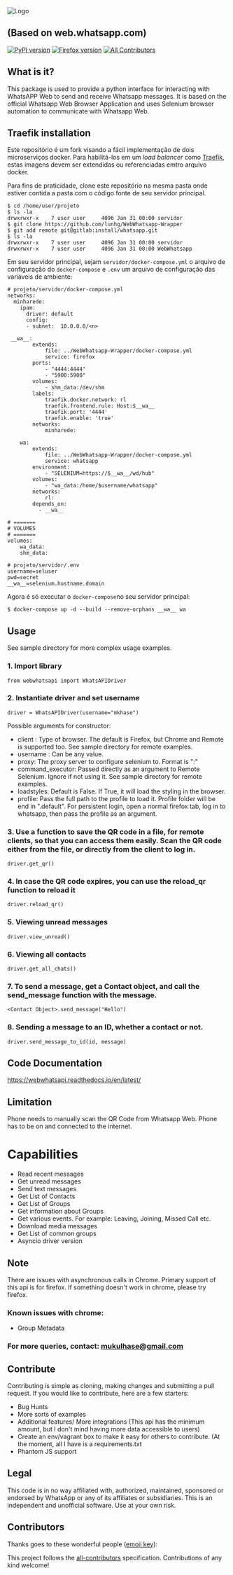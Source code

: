<img alt="Logo" src="https://github.com/Tobaloidee/WebWhatsapp-Wrapper/blob/master/docs/logo/logotype-a-04.png">

## (Based on web.whatsapp.com)
[![PyPI version](https://badge.fury.io/py/webwhatsapi.svg)](https://badge.fury.io/py/webwhatsapi)
[![Firefox version](https://img.shields.io/badge/Firefox-58.0.2-green.svg)]()
[![All Contributors](https://img.shields.io/badge/all_contributors-0-orange.svg?style=flat-square)](#contributors)

## What is it?
This package is used to provide a python interface for interacting with WhatsAPP Web to send and receive Whatsapp messages.
It is based on the official Whatsapp Web Browser Application and uses Selenium browser automation to communicate with Whatsapp Web.

## Traefik installation

Este repositório é um fork visando a fácil implementação de dois microserviços docker. Para habilitá-los em um _load balancer_ como [Traefik](https://docs.traefik.io/), estas imagens devem ser extendidas ou referenciadas emtro arquivo docker.

Para fins de praticidade, clone este repositório na mesma pasta onde estiver contida a pasta com o código fonte de seu servidor principal.

```
$ cd /home/user/projeto
$ ls -la
drwxrwxr-x    7 user user     4096 Jan 31 00:00 servidor
$ git clone https://github.com/lunhg/WebWhatsapp-Wrapper
$ git add remote git@gitlab:install/whatsapp.git
$ ls -la
drwxrwxr-x    7 user user     4096 Jan 31 00:00 servidor
drwxrwxr-x    7 user user     4096 Jan 31 00:00 WebWhatsapp
```

Em seu servidor principal, sejam `servidor/docker-compose.yml` o arquivo de configuração do `docker-compose` e `.env` um arquivo de configuração das variáveis de ambiente:

```
# projeto/servidor/docker-compose.yml
networks:
  minharede:
    ipam:
      driver: default
      config:
      - subnet:  10.0.0.0/<n>
      
 __wa__:
        extends:
            file: ../WebWhatsapp-Wrapper/docker-compose.yml
            service: firefox
        ports:
            - "4444:4444"
            - "5900:5900"
        volumes:
            - shm_data:/dev/shm
        labels:
            traefik.docker.network: rl
            traefik.frontend.rule: Host:$__wa__
            traefik.port: '4444'
            traefik.enable: 'true'
        networks:
            minharede:

    wa:
        extends:
            file: ../WebWhatsapp-Wrapper/docker-compose.yml
            service: whatsapp
        environment:
            - "SELENIUM=https://$__wa__/wd/hub"
        volumes:
            - "wa_data:/home/$username/whatsapp"
        networks:
            rl: 
        depends_on:
          - __wa__

# =======
# VOLUMES
# =======
volumes:
    wa_data:
    shm_data:
```

```
# projeto/servidor/.env
username=seluser
pwd=secret
__wa__=selenium.hostname.domain
```

Agora é só executar o `docker-compose`no seu servidor principal:

```
$ docker-compose up -d --build --remove-orphans __wa__ wa
```
## Usage

See sample directory for more complex usage examples.

### 1. Import library

    from webwhatsapi import WhatsAPIDriver

### 2. Instantiate driver and set username

    driver = WhatsAPIDriver(username="mkhase")

Possible arguments for constructor:

- client : Type of browser. The default is Firefox, but Chrome and Remote is supported too. See sample directory for remote examples.
- username : Can be any value.
- proxy: The proxy server to configure selenium to. Format is "<proxy>:<portnumber>"
- command_executor: Passed directly as an argument to Remote Selenium. Ignore if not using it. See sample directory for remote examples. 
- loadstyles: Default is False. If True, it will load the styling in the browser.
- profile: Pass the full path to the profile to load it. Profile folder will be end in ".default". For persistent login, open a normal firefox tab, log in to whatsapp, then pass the profile as an argument.

### 3. Use a function to save the QR code in a file, for remote clients, so that you can access them easily. Scan the QR code either from the file, or directly from the client to log in.

    driver.get_qr()

### 4. In case the QR code expires, you can use the reload_qr function to reload it

    driver.reload_qr()

### 5. Viewing unread messages

    driver.view_unread()

### 6. Viewing all contacts

    driver.get_all_chats()

### 7. To send a message, get a Contact object, and call the send_message function with the message.

    <Contact Object>.send_message("Hello")

### 8. Sending a message to an ID, whether a contact or not.

    driver.send_message_to_id(id, message)

## Code Documentation
https://webwhatsapi.readthedocs.io/en/latest/

## Limitation
Phone needs to manually scan the QR Code from Whatsapp Web. Phone has to be on and connected to the internet.

# Capabilities
 - Read recent messages
 - Get unread messages
 - Send text messages
 - Get List of Contacts
 - Get List of Groups
 - Get information about Groups
 - Get various events. For example: Leaving, Joining, Missed Call etc.
 - Download media messages
 - Get List of common groups
 - Asyncio driver version

## Note
There are issues with asynchronous calls in Chrome. Primary support of this api is for firefox. If something doesn't work in chrome, please try firefox.

### Known issues with chrome:
 - Group Metadata
 
### For more queries, contact: mukulhase@gmail.com

## Contribute
Contributing is simple as cloning, making changes and submitting a pull request.
If you would like to contribute, here are a few starters:
- Bug Hunts
- More sorts of examples
- Additional features/ More integrations (This api has the minimum amount, but I don't mind having more data accessible to users)
- Create an env/vagrant box to make it easy for others to contribute. (At the moment, all I have is a requirements.txt
- Phantom JS support

## Legal
This code is in no way affiliated with, authorized, maintained, sponsored or endorsed by WhatsApp or any of its affiliates or subsidiaries. This is an independent and unofficial software. Use at your own risk.

## Contributors

Thanks goes to these wonderful people ([emoji key](https://github.com/kentcdodds/all-contributors#emoji-key)):

<!-- ALL-CONTRIBUTORS-LIST:START - Do not remove or modify this section -->
<!-- prettier-ignore -->
<!-- ALL-CONTRIBUTORS-LIST:END -->

This project follows the [all-contributors](https://github.com/kentcdodds/all-contributors) specification. Contributions of any kind welcome!
